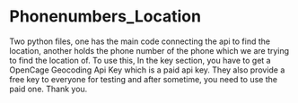 # Phonenumbers_Location
Two python files, one has the main code connecting the api to find the location, another holds the phone number of the phone which we are trying to find the location of. To use this, In the key section, you have to get a OpenCage Geocoding Api Key which is a paid api key. They also provide a free key to everyone for testing and after sometime, you need to use the paid one.
Thank you.
